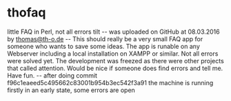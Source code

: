 # thofaq
little FAQ in Perl, not all errors tilt 
-- was uploaded on GitHub at 08.03.2016 by thomas@th-o.de
-- This should really be a very small FAQ app for someone
who wants to save some ideas. The app is runable on any
Webserver including a local installation on XAMPP or similar.
Not all errors were solved yet. The development was freezed
as there were other projects that called attention.
Would be nice if someone does find errors and tell me.
Have fun.
-- after doing commit
f96c1eaeed5c495662c83001b954b3ec542f3a91
the machine is running firstly in an early state, some errors are open
